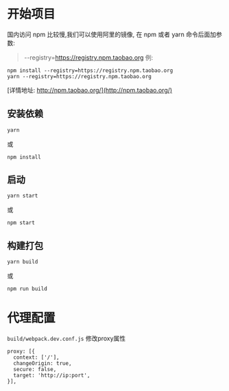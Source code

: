 # 开始项目
国内访问 npm 比较慢,我们可以使用阿里的镜像,
在 npm 或者 yarn 命令后面加参数:
> --registry=https://registry.npm.taobao.org
例: 
```
npm install --registry=https://registry.npm.taobao.org
yarn --registry=https://registry.npm.taobao.org
```
[详情地址: http://npm.taobao.org/](http://npm.taobao.org/) 

## 安装依赖
```sh
yarn
```
或
```
npm install
```

## 启动
```sh
yarn start
```
或
```
npm start
```

## 构建打包
```sh
yarn build
```
或
```
npm run build
```
## 

# 代理配置
`build/webpack.dev.conf.js`
修改proxy属性

```
proxy: [{
  context: ['/'],
  changeOrigin: true,
  secure: false,
  target: 'http://ip:port',
}],
```
